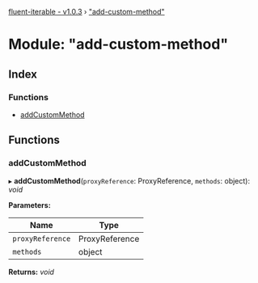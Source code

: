 [fluent-iterable - v1.0.3](../README.md) › ["add-custom-method"](_add_custom_method_.md)

# Module: "add-custom-method"

## Index

### Functions

* [addCustomMethod](_add_custom_method_.md#addcustommethod)

## Functions

###  addCustomMethod

▸ **addCustomMethod**(`proxyReference`: ProxyReference, `methods`: object): *void*

**Parameters:**

Name | Type |
------ | ------ |
`proxyReference` | ProxyReference |
`methods` | object |

**Returns:** *void*
